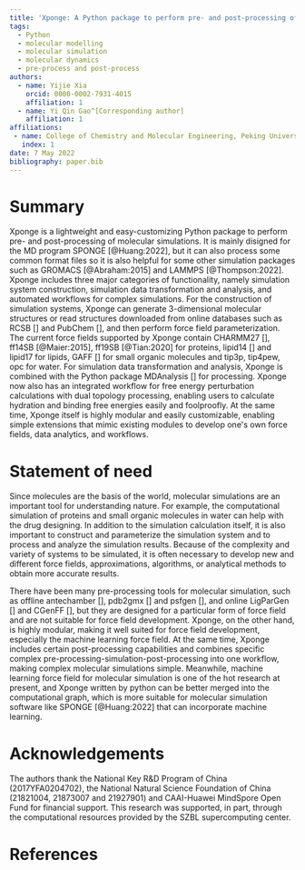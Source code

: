 ```yaml
---
title: 'Xponge: A Python package to perform pre- and post-processing of molecular simulations'
tags:
  - Python
  - molecular modelling
  - molecular simulation
  - molecular dynamics
  - pre-process and post-process
authors:
  - name: Yijie Xia
    orcid: 0000-0002-7931-4015
    affiliation: 1
  - name: Yi Qin Gao^[Corresponding author]
    affiliation: 1
affiliations:
 - name: College of Chemistry and Molecular Engineering, Peking University, China
   index: 1
date: 7 May 2022
bibliography: paper.bib
---
```


# Summary

Xponge is a lightweight and easy-customizing Python package to perform pre- and post-processing of molecular simulations. It is mainly disigned for the MD program SPONGE [@Huang:2022], but it can also process some common format files so it is also helpful for some other simulation packages such as GROMACS [@Abraham:2015] and LAMMPS [@Thompson:2022]. Xponge includes three major categories of functionality, namely simulation system construction, simulation data transformation and analysis, and automated workflows for complex simulations. For the construction of simulation systems, Xponge can generate 3-dimensional molecular structures or read structures downloaded from online databases such as RCSB [] and PubChem [], and then perform force field parameterization. The current force fields supported by Xponge contain CHARMM27 [], ff14SB [@Maier:2015], ff19SB [@Tian:2020] for proteins, lipid14 [] and lipid17 for lipids, GAFF [] for small organic molecules and tip3p, tip4pew, opc for water. For simulation data transformation and analysis, Xponge is combined with the Python package MDAnalysis [] for processing. Xponge now also has an integrated workflow for free energy perturbation calculations with dual topology processing, enabling users to calculate hydration and binding free energies easily and foolproofly. At the same time, Xponge itself is highly modular and easily customizable, enabling simple extensions that mimic existing modules to develop one's own force fields, data analytics, and workflows.

# Statement of need

Since molecules are the basis of the world, molecular simulations are an important tool for understanding nature. For example, the computational simulation of proteins and small organic molecules in water can help with the drug designing. In addition to the simulation calculation itself, it is also important to construct and parameterize the simulation system and to process and analyze the simulation results. Because of the complexity and variety of systems to be simulated, it is often necessary to develop new and different force fields, approximations, algorithms, or analytical methods to obtain more accurate results.

There have been many pre-processing tools for molecular simulation, such as offline antechamber [], pdb2gmx [] and psfgen [], and online LigParGen [] and CGenFF [], but they are designed for a particular form of force field and are not suitable for force field development. Xponge, on the other hand, is highly modular, making it well suited for force field development, especially the machine learning force field. At the same time, Xponge includes certain post-processing capabilities and combines specific complex pre-processing-simulation-post-processing into one workflow, making complex molecular simulations simple. Meanwhile, machine learning force field for molecular simulation is one of the hot research at present, and Xponge written by python can be better merged into the computational graph, which is more suitable for molecular simulation software like SPONGE [@Huang:2022] that can incorporate machine learning.

# Acknowledgements

The authors thank the National Key R&D Program of China (2017YFA0204702), the National Natural Science Foundation of China (21821004, 21873007 and 21927901) and CAAI-Huawei MindSpore Open Fund for financial support. This research was supported, in part, through the computational resources provided by the SZBL supercomputing center.

# References
